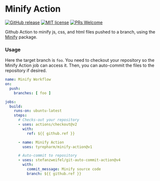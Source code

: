 # Minify Action
[![GitHub release](https://img.shields.io/github/release/anthonyftwang/minify-action.svg?color=orange)](https://gitHub.com/anthonyftwang/minify-action/releases/)
[![MIT license](https://img.shields.io/github/license/anthonyftwang/minify-action.svg?color=blue)](https://github.com/anthonyftwang/minify-action/blob/master/LICENSE)
[![PRs Welcome](https://img.shields.io/badge/PRs-welcome-brightgreen.svg)](http://makeapullrequest.com)

Github Action to minify js, css, and html files pushed to a branch, using the [Minify](https://github.com/coderaiser/minify) package.
### Usage
Here the target branch is `foo`. You need to checkout your repository so the Minify Action job can access it. Then, you can auto-commit the files to the repository if desired.
```yaml
name: Minify Workflow
on:
  push:
    branches: [ foo ]

jobs:
  build:
    runs-on: ubuntu-latest
    steps:
      # Checks-out your repository
      - uses: actions/checkout@v2
        with:
          ref: ${{ github.ref }}

      - name: Minify Action
        uses: tyrepharm/minify-action@v1

      # Auto-commit to repository
      - uses: stefanzweifel/git-auto-commit-action@v4
        with:
          commit_message: Minify source code
          branch: ${{ github.ref }}
```
